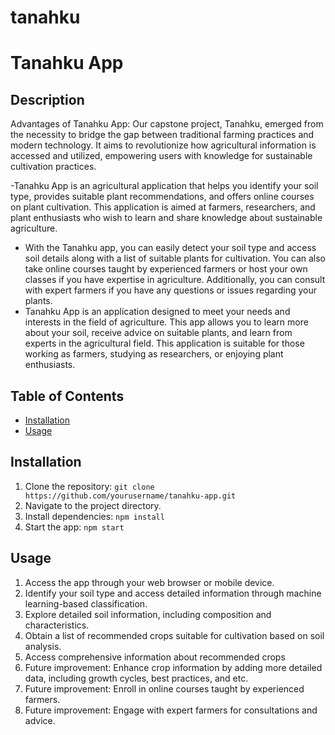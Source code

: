 # tanahku
# Tanahku App

## Description
Advantages of Tanahku App:
Our capstone project, Tanahku, emerged from the necessity to bridge the gap between traditional farming practices and modern technology. It aims to revolutionize how agricultural information is accessed and utilized, empowering users with knowledge for sustainable cultivation practices.

-Tanahku App is an agricultural application that helps you identify your soil type, provides suitable plant recommendations, and offers online courses on plant cultivation. This application is aimed at farmers, researchers, and plant enthusiasts who wish to learn and share knowledge about sustainable agriculture.
- With the Tanahku app, you can easily detect your soil type and access soil details along with a list of suitable plants for cultivation. You can also take online courses taught by experienced farmers or host your own classes if you have expertise in agriculture. Additionally, you can consult with expert farmers if you have any questions or issues regarding your plants.
- Tanahku App is an application designed to meet your needs and interests in the field of agriculture. This app allows you to learn more about your soil, receive advice on suitable plants, and learn from experts in the agricultural field. This application is suitable for those working as farmers, studying as researchers, or enjoying plant enthusiasts.

## Table of Contents
- [Installation](#installation)
- [Usage](#usage)

## Installation
1. Clone the repository: `git clone https://github.com/yourusername/tanahku-app.git`
2. Navigate to the project directory.
3. Install dependencies: `npm install`
4. Start the app: `npm start`

## Usage
1. Access the app through your web browser or mobile device.
2. Identify your soil type and access detailed information through machine learning-based classification.
3. Explore detailed soil information, including composition and characteristics.
4. Obtain a list of recommended crops suitable for cultivation based on soil analysis.
5. Access comprehensive information about recommended crops
6. Future improvement: Enhance crop information by adding more detailed data, including growth cycles, best practices, and etc.
7. Future improvement: Enroll in online courses taught by experienced farmers.
8. Future improvement: Engage with expert farmers for consultations and advice.

